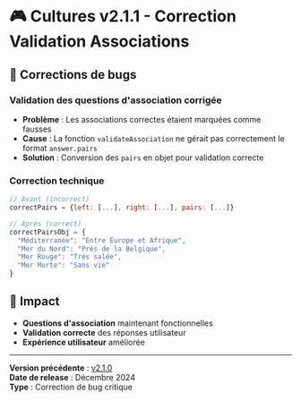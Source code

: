 # 🎮 Cultures v2.1.1 - Correction Validation Associations

## 🔧 Corrections de bugs

### **Validation des questions d'association corrigée**

- **Problème** : Les associations correctes étaient marquées comme fausses
- **Cause** : La fonction `validateAssociation` ne gérait pas correctement le format `answer.pairs`
- **Solution** : Conversion des `pairs` en objet pour validation correcte

### **Correction technique**

```javascript
// Avant (incorrect)
correctPairs = {left: [...], right: [...], pairs: [...]}

// Après (correct)
correctPairsObj = {
  "Méditerranée": "Entre Europe et Afrique",
  "Mer du Nord": "Près de la Belgique",
  "Mer Rouge": "Très salée",
  "Mer Morte": "Sans vie"
}
```

## 🎯 Impact

- **Questions d'association** maintenant fonctionnelles
- **Validation correcte** des réponses utilisateur
- **Expérience utilisateur** améliorée

---

**Version précédente** : [v2.1.0](./CHANGELOG_v2.1.0.md)  
**Date de release** : Décembre 2024  
**Type** : Correction de bug critique
